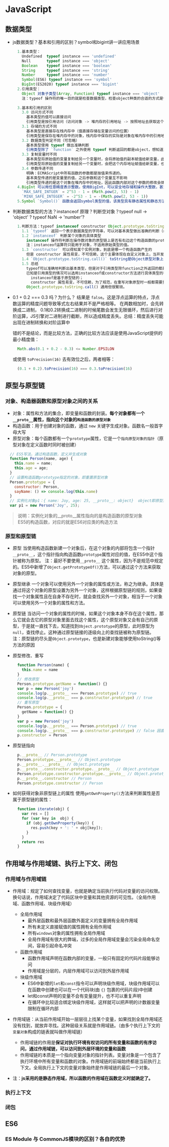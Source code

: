 # JavaScript

## 数据类型

+ js数据类型？基本和引用的区别？symbol和bigint讲一讲应用场景

  ```javascript
    1.基本类型：
      Undefined  typeof instance === 'undefined'
      Null       typeof instance === 'object'
      Boolean    typeof instance === 'boolean'
      String     typeof instance === 'string'
      Number     typeof instance === 'number'
      Symbol(ES6) typeof instance === 'symbol'
      BigInt(ES2020) typeof instance === 'bigint'
    2.引用类型：
      Object 对象子类型(Array, Function) typeof instance === 'object'
      注：typeof 操作符的唯一目的就是检查数据类型，检查object种类的合适的方式是使用 instanceof 关键字
    
    3.基本和引用的区别
      3.0 访问方式不同
        基本类型的值可以直接访问
        引用类型是按引用访问（访问对象 -> 堆内存的引用地址 -> 按照地址去获取这个对象的值）
      3.1 存储的方式不同
        基本类型是直接存在栈内存中（值直接存储在变量访问的位置）
        引用类型是保存在堆内存中的对象，栈内存中保存的实际是对象在堆内存中的引用地址（存储在堆中的对象，存储在变量处的值是一个指针，指向存储对象的内存地址）
      3.2 数据类型判定不同（可忽略）
        基本类型使用 typeof 做出准确判断
        引用类型除了 `function` 之外使用 typeof 判断返回的都是object，想知道某个对象的具体类型，就要使用instanceof
      3.3 复制变量时不同
        基本类型将原始值的变量复制给另一个变量时，会将原始值的副本赋值给新变量，此后这两个变量是完全独立的
        引用类型将原始值的变量复制给另一个变量时，会把这个内存地址赋值给新变量，也就是说两个变量都指向了内存中的同一对象
      3.4 参数传递不同
        明确：ECMAScript中所有函数的参数都是按值来传递的。
        基本类型传递的是变量里的值，之后参数和这个变量互不影响
        引用类型传递的是这个对象在堆内存中的地址，因此函数内部对这个参数的修改会体现在外部
    4.BigInt 可以用任意精度表示整数。使用BigInt，可以安全地存储和操作大整数，甚至可以超过数字的安全整数限制。BigInt是通过在整数末尾附加 `n` 或调用构造函数来创建的  
      `MAX_SAFE_INTGER` = 2^53 - 1 = (Math.pow(2, 53) - 1)   
      `MINX_SAFE_INTEGER` = -2^53 - 1 = -(Math.pow(2, 53 - 1))  
    5.Symbol `Symbol()` 函数会返回symbol类型的值，该类型具有静态属性和静态方法。每个从 `Symbol()` 返回的symobl值都是唯一的。一个symbol值能作为对象属性的标识符。

+ 判断数据类型的方法？instanceof 原理？判断空对象？typeof null -> 'object' ? typeof NaN -> 'number'?

  ```javascript
    1.判断方法：typeof instanceof constructor Object.prototype.toString.call()
      1.1 `typeof` 返回一个表示数据类型的字符串，可以对基本类型做出准确的判断（null -> object，引用类型除function外 -> object）
      1.2 `instanceof` 判断某个对象的具体类型  
        instanceof 操作符判断左操作数对象的原型链上是否有右边这个构造函数的prototype属性，也就是说指定对象是否是某个构造函数的实例，最后返回布尔值（对象、构造函数和原型对象见下方）  
        注：instanceof运算符只能用于对象，不适用原始类型的值。
      1.3 `constructor` 可以得知某个实例对象，到底是哪一个构造函数产生的
        但是 constructor 属性易变，不可信赖，这个主要体现在自定义对象上，当开发者重写prototype后，原有的constructor会丢失。因此，为了规范，在重写对象原型时一般都需要重新给constructor赋值，以保证实例对象的类型不被改写。
      1.4 `Object.prototype.toString.call()` toString是Object原型对象上的方法，该方法默认返回其调用者的具体类型，严格的讲，toString运行时this指向的对象类型，返回的类型格式为 `[object.xxx]`，xxx是具体类型。基本所有对象的类型都可以通过这个方法获取到
      1.5 总结
        typeof可以准确地判断出基本类型，但是对于引用类型除function之外返回的都是object；
        已知是引用类型的情况可以选用instanceof或constructor方法进行具体类型的判断：
          instanceof是基于原型链的；
          constructor 属性易变，不可信赖，为了规范，在重写对象原型时一般都需要重新给constructor赋值，以保证实例对象的类型不被改写；
        Object.prototype.toString.call() 通用但很繁琐。
  ```

+ 0.1 + 0.2 === 0.3 吗？为什么？
  结果是 `false`。这是浮点运算的特点，浮点数运算的精度问题导致等式左右结果并不是严格相等。
  在两数相加时，会先转换成二进制，  0.1和0.2转换成二进制的时候尾数会发生无限循环，然后进行对阶运算，JS引擎对二进制进行截断，所以造成精度丢失。总结：精度丢失可能出现在进制转换和对阶运算中

  错的不是结论，而是比较方法，正确的比较方法应该是使用JavaScript提供的最小精度值：

  ```javascript
    Math.abs(0.1 + 0.2 - 0.3) <= Number.EPSILON
  ```

  或使用 `toPrecision(16)` 去有效位之后，两者相等：

  ```javascript
    (0.1 + 0.2).toPrecision(16) === 0.3.toPrecision(16)
  ```

## 原型与原型链

### 对象、构造器函数和原型对象之间的关系

+ 对象：属性和方法的集合，即变量和函数的封装。**每个对象都有一个`__proto__`属性，指向这个对象的`构造函数的原型对象`**
+ 构造函数：用于创建对象的函数，通过 `new` 关键字生成对象。函数名一般首字母大写
+ 原型对象：每个函数都有一个`prototype`属性，它是一个`指向原型对象的指针`（原型对象在定义函数时同时被创建）

```javascript
  // ES5写法，通过构造函数，定义并生成对象
  function Person(name, age) {
    this.name = name;
    this.age = age;
  }
  // 设置构造函数prototype指定的对象，即重置原型对象
  Person.prototype = { 
    constructor: Person,
    sayName: () => console.log(this.name)
  }
  // 实例化对象p1：{ name: Joy, age: 25, __proto__: object}  object即原型对象：Person.prototype指向的对象
  var p1 = new Person('Joy', 25);
```

  > 说明：实例化对象的__proto__属性指向的是构造函数的原型对象  
  > ES5的构造函数，对应的就是ES6对应类的构造方法

### 原型和原型链

+ 原型
  当使用构造函数新建一个对象后，在这个对象的内部将包含一个指针`__proto__`，这个指针指向构造函数`prototype`属性对应的值，在ES5中这个指针被称为原型。
  注：最好不要使用`__proto__` 这个属性，因为不是规范中规定的。ES5中新增了`Object.getPrototypeOf()`方法，可以通过这个方法来获取对象的原型。
  
+ 原型继承
  一个对象可以使用另外一个对象的属性或方法，称之为继承。具体是通过将这个对象的原型设置为另外一个对象，这样根据原型链的规则，如果查找一个对象属性且在自身不存在时，就会查找另外一个对象，相当于一个对象可以使用另外一个对象的属性和方法。
  
+ 原型链
  当访问一个对象的属性的时候，如果这个对象本身不存在这个属性，那么它就会去它的原型对象里面去找这个属性，这个原型对象又会有自己的原型，于是就一直找下去，知道找到`Object.prototype`的原型，此时原型为`null`，查找停止。这种通过原型链接的逐级向上的查找链被称为原型链。  
  注：原型链的尽头是`Object.prototype`，也是新建对象能够使用toString()等方法的原因

+ 原型修改、重写

  ```javascript
    function Person(name) {
      this.name = name
    }
    // 修改原型
    Person.prototype.getName = function() {}
    var p = new Person('joy')
    console.log(p.__proto__ === Person.prototype) // true
    console.log(p.__proto__ === p.constructor.prototype) // true
    // 重写原型
    Person.prototype = {
      getName = function() {}
    }
    var p = new Person('joy')
    console.log(p.__proto__ === Person.prototype) // true
    console.log(p.__proto__ === p.constructor.prototype) // false 因直接给Person的原型对象直接用对象赋值，它的构造函数指向了根构造函数Object, 所以这时候 p.constructor === Object, 如果想要成立，需要用constructor指回来
    p.constructor = Person
  ```

+ 原型链指向

  ```javascript
    p.__proto__ // Person.prototype
    Person.prototype.__proto__ // Object.prototype
    p.__proto__.__proto__ // Object.prototype
    p.__proto__.constructor.prototype.__proto__ // Object.prototype
    Person.prototype.constructor.prototype.__proto__ // Object.prototype
    p.__proto__.constructor // Person
    Person.prototype.constructor // Person
  ```

+ 如何获得对象非原型链上的属性
  使用`getOwnProperty()`方法来判断属性是否属于原型链的属性：

  ```javascript
    function iterate(obj) {
      var res = []
      for (var key in  obj) {
        if (obj.getOwnProperty(key)) {
          res.push(key + ': ' + obj[key]);
        }
      }
      return res
    }
  ```

## 作用域与作用域链、执行上下文、闭包

### 作用域与作用域链

+ 作用域：规定了如何查找变量，也就是确定当前执行代码对变量的访问权限。换句话说，作用域决定了代码区块中变量和其他资源的可见性。（全局作用域、函数作用域、块级作用域）
  + 全局作用域
    + 最外层函数和最外层函数外面定义的变量拥有全局作用域
    + 所有未定义直接赋值的属性拥有全局作用域
    + 所有`windows`对象的属性拥有全局作用域
    + 全局作用域有很大的弊端，过多的全局作用域变量会污染全局命名空间，容易引起命名冲突
  + 函数作用域
    + 函数作用域声明在函数内部的变量，一般只有固定的代码片段能够访问
    + 作用域是分层的，内层作用域可以访问到外层作用域
  + 块级作用域
    + ES6中新增的`let`和`const`指令可以声明块级作用域，块级作用域可以在函数中创建也可以在一个代码块(由 `{}` 包裹的代码片段)中创建
    + let和const声明的变量不会有变量提升，也不可以重复声明
    + 在循环中比较适合绑定块级作用域，这样就可以把声明的计数器变量限制在循环内部

+ 作用域链：从当前作用域开始一层层往上找某个变量，如果找到全局作用域还没有找到，就放弃寻找。这种层级关系就是作用域链。（由多个执行上下文的`变量对象`构成的链表就叫做作用域链）
  + 作用域链的作用是**保证对执行环境有权访问的所有变量和函数的有序访问，通过作用域链，可以访问到外层环境的变量和函数**
  + 作用域链的本质是一个指向变量对象的指针列表。变量对象是一个包含了执行环境中所有变量和函数的对象。作用域链的前端始终都是当前执行上下文。全局执行上下文的变量对象始终是作用域链的最后一个对象。

+ 注：**js采用的是静态作用域，所以函数的作用域在函数定义时就确定了。**

### 执行上下文

### 闭包

## ES6

### ES Module 与 CommonJS模块的区别？各自的优势
